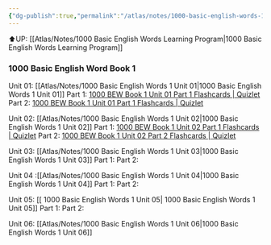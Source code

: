 ```yaml
---
{"dg-publish":true,"permalink":"/atlas/notes/1000-basic-english-words-1/","tags":["BEW","Tuition/English"]}
---
```


⬆️UP: [[Atlas/Notes/1000 Basic English Words Learning Program\|1000 Basic English Words Learning Program]]

### 1000 Basic English Word Book 1
Unit 01: [[Atlas/Notes/1000 Basic English Words 1 Unit 01\|1000 Basic English Words 1 Unit 01]]
Part 1: [1000 BEW Book 1 Unit 01 Part 1 Flashcards | Quizlet](https://quizlet.com/918591106/1000-bew-book-1-unit-01-part-1-flash-cards/?i=1vbzw5&x=1qqt)
Part 2: [1000 BEW Book 1 Unit 01 Part 1 Flashcards | Quizlet](https://quizlet.com/918591106/1000-bew-book-1-unit-01-part-1-flash-cards/?i=1vbzw5&x=1jqt)

Unit 02: [[Atlas/Notes/1000 Basic English Words 1 Unit 02\|1000 Basic English Words 1 Unit 02]]
Part 1: [1000 BEW Book 1 Unit 02 Part 1 Flashcards | Quizlet](https://quizlet.com/922283354/1000-bew-book-1-unit-02-part-1-flash-cards/?i=1vbzw5&x=1qqt)
Part 2: [1000 BEW Book 1 Unit 02 Part 2 Flashcards | Quizlet](https://quizlet.com/922284254/1000-bew-book-1-unit-02-part-2-flash-cards/?i=1vbzw5&x=1jqt)

Unit 03: [[Atlas/Notes/1000 Basic English Words 1 Unit 03\|1000 Basic English Words 1 Unit 03]]
Part 1: 
Part 2: 

Unit 04 :[[Atlas/Notes/1000 Basic English Words 1 Unit 04\|1000 Basic English Words 1 Unit 04]]
Part 1:
Part 2: 

Unit 05: [[ 1000 Basic English Words 1 Unit 05\| 1000 Basic English Words 1 Unit 05]]
Part 1:
Part 2:

Unit 06: [[Atlas/Notes/1000 Basic English Words 1 Unit 06\|1000 Basic English Words 1 Unit 06]]